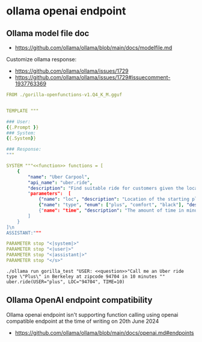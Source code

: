# ollama openai endpoint

## Ollama model file doc
* https://github.com/ollama/ollama/blob/main/docs/modelfile.md


Customize ollama response:
* https://github.com/ollama/ollama/issues/1729
* https://github.com/ollama/ollama/issues/1729#issuecomment-1937763369
```yaml
FROM ./gorilla-openfunctions-v1.Q4_K_M.gguf


TEMPLATE """

### User:
{{.Prompt }}
### System:
{{.System}}

### Response:
"""

SYSTEM """<<function>> functions = [
    {
        "name": "Uber Carpool",
        "api_name": "uber.ride",
        "description": "Find suitable ride for customers given the location, type of ride, and the a>
        "parameters":  [
            {"name": "loc", "description": "Location of the starting place of the Uber ride"},
            {"name": "type", "enum": ["plus", "comfort", "black"], "description": "Types of Uber rid>
            {"name": "time", "description": "The amount of time in minutes the customer is willing t>
        ]
    }
]\n
ASSISTANT:"""

PARAMETER stop "<|system|>"
PARAMETER stop "<|user|>"
PARAMETER stop "<|assistant|>"
PARAMETER stop "</s>"
```

```shell
./ollama run gorilla_test "USER: <<question>>"Call me an Uber ride type \"Plus\" in Berkeley at zipcode 94704 in 10 minutes ""
uber.ride(USER="plus", LOC="94704", TIME=10)
```

## Ollama OpenAI endpoint compatibility

Ollama openai endpoint isn't supporting function calling using openai compatible endpoint at the time of writing on 20th June 2024

* https://github.com/ollama/ollama/blob/main/docs/openai.md#endpoints
